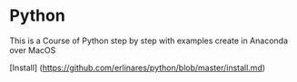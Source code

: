 # Python
This is a Course of Python step by step with examples create in Anaconda over MacOS

[Install] (https://github.com/erlinares/python/blob/master/install.md)
